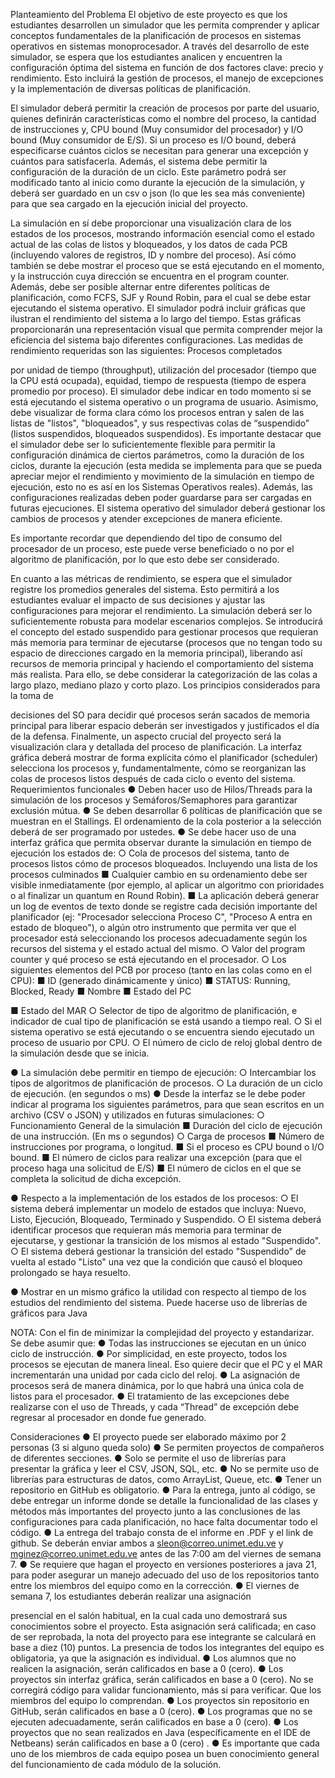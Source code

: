 Planteamiento del Problema
El objetivo de este proyecto es que los estudiantes desarrollen un simulador
que les permita comprender y aplicar conceptos fundamentales de la planificación
de procesos en sistemas operativos en sistemas monoprocesador. A través del
desarrollo de este simulador, se espera que los estudiantes analicen y encuentren la
configuración óptima del sistema en función de dos factores clave: precio y
rendimiento. Esto incluirá la gestión de procesos, el manejo de excepciones y la
implementación de diversas políticas de planificación.

El simulador deberá permitir la creación de procesos por parte del usuario,
quienes definirán características como el nombre del proceso, la cantidad de
instrucciones y, CPU bound (Muy consumidor del procesador) y I/O bound (Muy
consumidor de E/S). Si un proceso es I/O bound, deberá especificarse cuántos
ciclos se necesitan para generar una excepción y cuántos para satisfacerla.
Además, el sistema debe permitir la configuración de la duración de un ciclo. Este
parámetro podrá ser modificado tanto al inicio como durante la ejecución de la
simulación, y deberá ser guardado en un csv o json (lo que les sea más
conveniente) para que sea cargado en la ejecución inicial del proyecto.

La simulación en sí debe proporcionar una visualización clara de los estados
de los procesos, mostrando información esencial como el estado actual de las colas
de listos y bloqueados, y los datos de cada PCB (incluyendo valores de registros, ID
y nombre del proceso). Así cómo también se debe mostrar el proceso que se está
ejecutando en el momento, y la instrucción cuya dirección se encuentra en el
program counter. Además, debe ser posible alternar entre diferentes políticas de
planificación, como FCFS, SJF y Round Robin, para el cual se debe estar
ejecutando el sistema operativo.
El simulador podrá incluir gráficas que ilustran el rendimiento del sistema a lo
largo del tiempo. Estas gráficas proporcionarán una representación visual que
permita comprender mejor la eficiencia del sistema bajo diferentes configuraciones.
Las medidas de rendimiento requeridas son las siguientes: Procesos completados

por unidad de tiempo (throughput), utilización del procesador (tiempo que la CPU
está ocupada), equidad, tiempo de respuesta (tiempo de espera promedio por
proceso).
El simulador debe indicar en todo momento si se está ejecutando el sistema
operativo o un programa de usuario. Asimismo, debe visualizar de forma clara cómo
los procesos entran y salen de las listas de "listos", "bloqueados", y sus respectivas
colas de “suspendido” (listos suspendidos, bloqueados suspendidos).
Es importante destacar que el simulador debe ser lo suficientemente flexible
para permitir la configuración dinámica de ciertos parámetros, como la duración de
los ciclos, durante la ejecución (esta medida se implementa para que se pueda
apreciar mejor el rendimiento y movimiento de la simulación en tiempo de
ejecución, esto no es así en los Sistemas Operativos reales). Además, las
configuraciones realizadas deben poder guardarse para ser cargadas en futuras
ejecuciones. El sistema operativo del simulador deberá gestionar los cambios de
procesos y atender excepciones de manera eficiente.

Es importante recordar que dependiendo del tipo de consumo del procesador
de un proceso, este puede verse beneficiado o no por el algoritmo de planificación,
por lo que esto debe ser considerado.

En cuanto a las métricas de rendimiento, se espera que el simulador registre
los promedios generales del sistema. Esto permitirá a los estudiantes evaluar el
impacto de sus decisiones y ajustar las configuraciones para mejorar el rendimiento.
La simulación deberá ser lo suficientemente robusta para modelar escenarios
complejos. Se introducirá el concepto del estado suspendido para gestionar
procesos que requieran más memoria para terminar de ejecutarse (procesos que no
tengan todo su espacio de direcciones cargado en la memoria principal), liberando
así recursos de memoria principal y haciendo el comportamiento del sistema más
realista. Para ello, se debe considerar la categorización de las colas a largo plazo,
mediano plazo y corto plazo. Los principios considerados para la toma de

decisiones del SO para decidir qué procesos serán sacados de memoria principal
para liberar espacio deberán ser investigados y justificados el día de la defensa.
Finalmente, un aspecto crucial del proyecto será la visualización clara y
detallada del proceso de planificación. La interfaz gráfica deberá mostrar de
forma explícita cómo el planificador (scheduler) selecciona los procesos y,
fundamentalmente, cómo se reorganizan las colas de procesos listos después de
cada ciclo o evento del sistema.
Requerimientos funcionales
● Deben hacer uso de Hilos/Threads para la simulación de los procesos y
Semáforos/Semaphores para garantizar exclusión mútua.
● Se deben desarrollar 6 políticas de planificación que se muestran en el
Stallings. El ordenamiento de la cola posterior a la selección deberá de ser
programado por ustedes.
● Se debe hacer uso de una interfaz gráfica que permita observar durante la
simulación en tiempo de ejecución los estados de:
○ Cola de procesos del sistema, tanto de procesos listos cómo de
procesos bloqueados. Incluyendo una lista de los procesos culminados
■ Cualquier cambio en su ordenamiento debe ser visible
inmediatamente (por ejemplo, al aplicar un algoritmo con
prioridades o al finalizar un quantum en Round Robin).
■ La aplicación deberá generar un log de eventos de texto donde
se registre cada decisión importante del planificador (ej:
"Procesador selecciona Proceso C", "Proceso A entra en estado
de bloqueo"), o algún otro instrumento que permita ver que el
procesador está seleccionando los procesos adecuadamente
según los recursos del sistema y el estado actual del mismo.
○ Valor del program counter y qué proceso se está ejecutando en el
procesador.
○ Los siguientes elementos del PCB por proceso (tanto en las colas
como en el CPU):
■ ID (generado dinámicamente y único)
■ STATUS: Running, Blocked, Ready
■ Nombre
■ Estado del PC

■ Estado del MAR
○ Selector de tipo de algoritmo de planificación, e indicador de cual tipo
de planificación se está usando a tiempo real.
○ Si el sistema operativo se está ejecutando o se encuentra siendo
ejecutado un proceso de usuario por CPU.
○ El número de ciclo de reloj global dentro de la simulación desde que
se inicia.

● La simulación debe permitir en tiempo de ejecución:
○ Intercambiar los tipos de algoritmos de planificación de procesos.
○ La duración de un ciclo de ejecución. (en segundos o ms)
● Desde la interfaz se le debe poder indicar al programa los siguientes
parámetros, para que sean escritos en un archivo (CSV o JSON) y utilizados
en futuras simulaciones:
○ Funcionamiento General de la simulación
■ Duración del ciclo de ejecución de una instrucción. (En ms o
segundos)
○ Carga de procesos
■ Número de instrucciones por programa, o longitud.
■ Si el proceso es CPU bound o I/O bound.
■ El número de ciclos para realizar una excepción (para que el
proceso haga una solicitud de E/S)
■ El número de ciclos en el que se completa la solicitud de dicha
excepción.

● Respecto a la implementación de los estados de los procesos:
○ El sistema deberá implementar un modelo de estados que incluya:
Nuevo, Listo, Ejecución, Bloqueado, Terminado y Suspendido.
○ El sistema deberá identificar procesos que requieran más memoria
para terminar de ejecutarse, y gestionar la transición de los mismos al
estado "Suspendido".
○ El sistema deberá gestionar la transición del estado "Suspendido" de
vuelta al estado "Listo" una vez que la condición que causó el bloqueo
prolongado se haya resuelto.

● Mostrar en un mismo gráfico la utilidad con respecto al tiempo de los
estudios del rendimiento del sistema. Puede hacerse uso de librerías de
gráficos para Java

NOTA: Con el fin de minimizar la complejidad del proyecto y estandarizar. Se debe
asumir que:
● Todas las instrucciones se ejecutan en un único ciclo de instrucción.
● Por simplicidad, en este proyecto, todos los procesos se ejecutan de manera
lineal. Eso quiere decir que el PC y el MAR incrementarán una unidad por
cada ciclo del reloj.
● La asignación de procesos será de manera dinámica, por lo que habrá una
única cola de listos para el procesador.
● El tratamiento de las excepciones debe realizarse con el uso de Threads, y
cada “Thread” de excepción debe regresar al procesador en donde fue
generado.

Consideraciones
● El proyecto puede ser elaborado máximo por 2 personas (3 si alguno
queda solo)
● Se permiten proyectos de compañeros de diferentes secciones.
● Solo se permite el uso de librerías para presentar la gráfica y leer el CSV,
JSON, SQL, etc.
● No se permite uso de librerías para estructuras de datos, como ArrayList,
Queue, etc.
● Tener un repositorio en GitHub es obligatorio.
● Para la entrega, junto al código, se debe entregar un informe donde se
detalle la funcionalidad de las clases y métodos más importantes del
proyecto junto a las conclusiones de las configuraciones para cada
planificación, no hace falta documentar todo el código.
● La entrega del trabajo consta de el informe en .PDF y el link de github. Se
deberán enviar ambos a sleon@correo.unimet.edu.ve y
mginez@correo.unimet.edu.ve antes de las 7:00 am del viernes de
semana 7.
● Se requiere que hagan el proyecto en versiones posteriores a java 21,
para poder asegurar un manejo adecuado del uso de los repositorios tanto
entre los miembros del equipo como en la corrección.
● El viernes de semana 7, los estudiantes deberán realizar una asignación

presencial en el salón habitual, en la cual cada uno demostrará sus
conocimientos sobre el proyecto. Esta asignación será calificada; en caso de
ser reprobada, la nota del proyecto para ese integrante se calculará en
base a diez (10) puntos. La presencia de todos los integrantes del equipo
es obligatoria, ya que la asignación es individual.
● Los alumnos que no realicen la asignación, serán calificados en base a 0
(cero).
● Los proyectos sin interfaz gráfica, serán calificados en base a 0 (cero). No
se corregirá código para validar funcionamiento, más si para verificar.
Que los miembros del equipo lo comprendan.
● Los proyectos sin repositorio en GitHub, serán calificados en base a 0
(cero).
● Los programas que no se ejecuten adecuadamente, serán calificados en
base a 0 (cero).
● Los proyectos que no sean realizados en Java (específicamente en el IDE
de Netbeans) serán calificados en base a 0 (cero) .
● Es importante que cada uno de los miembros de cada equipo posea un buen
conocimiento general del funcionamiento de cada módulo de la solución.
